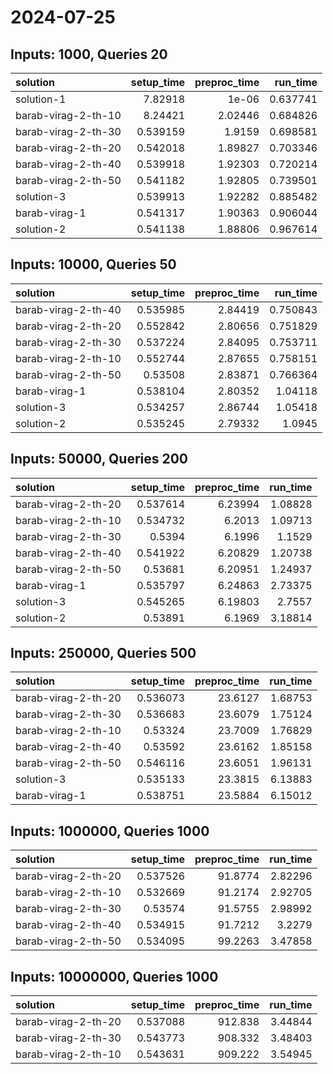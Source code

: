 # 2024-07-25

## Inputs: 1000, Queries 20

| solution            |   setup_time |   preproc_time |   run_time |
|:--------------------|-------------:|---------------:|-----------:|
| solution-1          |     7.82918  |        1e-06   |   0.637741 |
| barab-virag-2-th-10 |     8.24421  |        2.02446 |   0.684826 |
| barab-virag-2-th-30 |     0.539159 |        1.9159  |   0.698581 |
| barab-virag-2-th-20 |     0.542018 |        1.89827 |   0.703346 |
| barab-virag-2-th-40 |     0.539918 |        1.92303 |   0.720214 |
| barab-virag-2-th-50 |     0.541182 |        1.92805 |   0.739501 |
| solution-3          |     0.539913 |        1.92282 |   0.885482 |
| barab-virag-1       |     0.541317 |        1.90363 |   0.906044 |
| solution-2          |     0.541138 |        1.88806 |   0.967614 |

## Inputs: 10000, Queries 50

| solution            |   setup_time |   preproc_time |   run_time |
|:--------------------|-------------:|---------------:|-----------:|
| barab-virag-2-th-40 |     0.535985 |        2.84419 |   0.750843 |
| barab-virag-2-th-20 |     0.552842 |        2.80656 |   0.751829 |
| barab-virag-2-th-30 |     0.537224 |        2.84095 |   0.753711 |
| barab-virag-2-th-10 |     0.552744 |        2.87655 |   0.758151 |
| barab-virag-2-th-50 |     0.53508  |        2.83871 |   0.766364 |
| barab-virag-1       |     0.538104 |        2.80352 |   1.04118  |
| solution-3          |     0.534257 |        2.86744 |   1.05418  |
| solution-2          |     0.535245 |        2.79332 |   1.0945   |

## Inputs: 50000, Queries 200

| solution            |   setup_time |   preproc_time |   run_time |
|:--------------------|-------------:|---------------:|-----------:|
| barab-virag-2-th-20 |     0.537614 |        6.23994 |    1.08828 |
| barab-virag-2-th-10 |     0.534732 |        6.2013  |    1.09713 |
| barab-virag-2-th-30 |     0.5394   |        6.1996  |    1.1529  |
| barab-virag-2-th-40 |     0.541922 |        6.20829 |    1.20738 |
| barab-virag-2-th-50 |     0.53681  |        6.20951 |    1.24937 |
| barab-virag-1       |     0.535797 |        6.24863 |    2.73375 |
| solution-3          |     0.545265 |        6.19803 |    2.7557  |
| solution-2          |     0.53891  |        6.1969  |    3.18814 |

## Inputs: 250000, Queries 500

| solution            |   setup_time |   preproc_time |   run_time |
|:--------------------|-------------:|---------------:|-----------:|
| barab-virag-2-th-20 |     0.536073 |        23.6127 |    1.68753 |
| barab-virag-2-th-30 |     0.536683 |        23.6079 |    1.75124 |
| barab-virag-2-th-10 |     0.53324  |        23.7009 |    1.76829 |
| barab-virag-2-th-40 |     0.53592  |        23.6162 |    1.85158 |
| barab-virag-2-th-50 |     0.546116 |        23.6051 |    1.96131 |
| solution-3          |     0.535133 |        23.3815 |    6.13883 |
| barab-virag-1       |     0.538751 |        23.5884 |    6.15012 |

## Inputs: 1000000, Queries 1000

| solution            |   setup_time |   preproc_time |   run_time |
|:--------------------|-------------:|---------------:|-----------:|
| barab-virag-2-th-20 |     0.537526 |        91.8774 |    2.82296 |
| barab-virag-2-th-10 |     0.532669 |        91.2174 |    2.92705 |
| barab-virag-2-th-30 |     0.53574  |        91.5755 |    2.98992 |
| barab-virag-2-th-40 |     0.534915 |        91.7212 |    3.2279  |
| barab-virag-2-th-50 |     0.534095 |        99.2263 |    3.47858 |

## Inputs: 10000000, Queries 1000

| solution            |   setup_time |   preproc_time |   run_time |
|:--------------------|-------------:|---------------:|-----------:|
| barab-virag-2-th-20 |     0.537088 |        912.838 |    3.44844 |
| barab-virag-2-th-30 |     0.543773 |        908.332 |    3.48403 |
| barab-virag-2-th-10 |     0.543631 |        909.222 |    3.54945 |